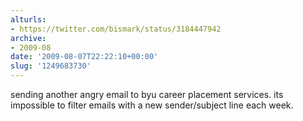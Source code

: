 ```yaml
---
alturls:
- https://twitter.com/bismark/status/3184447942
archive:
- 2009-08
date: '2009-08-07T22:22:10+00:00'
slug: '1249683730'
---
```


sending another angry email to byu career placement services. its impossible to filter emails with a new sender/subject line each week.


